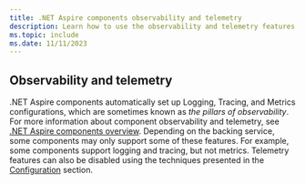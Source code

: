 ```yaml
---
title: .NET Aspire components observability and telemetry
description: Learn how to use the observability and telemetry features of .NET Aspire components.
ms.topic: include
ms.date: 11/11/2023
---
```


## Observability and telemetry

.NET Aspire components automatically set up Logging, Tracing, and Metrics configurations, which are sometimes known as *the pillars of observability*. For more information about component observability and telemetry, see [.NET Aspire components overview](../fundamentals/components-overview.md). Depending on the backing service, some components may only support some of these features. For example, some components support logging and tracing, but not metrics. Telemetry features can also be disabled using the techniques presented in the [Configuration](#configuration) section.

